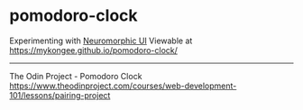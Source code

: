 # pomodoro-clock
Experimenting with [Neuromorphic UI](https://uxdesign.cc/neumorphism-in-user-interfaces-b47cef3bf3a6)
Viewable at https://mykongee.github.io/pomodoro-clock/


---
The Odin Project - Pomodoro Clock  
https://www.theodinproject.com/courses/web-development-101/lessons/pairing-project
